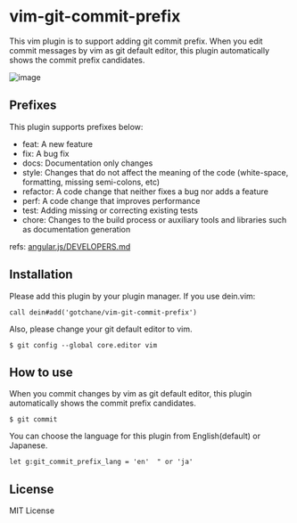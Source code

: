 # vim-git-commit-prefix

This vim plugin is to support adding git commit prefix.
When you edit commit messages by vim as git default editor, this plugin automatically shows the commit prefix candidates.

![image](https://user-images.githubusercontent.com/20318418/74576678-3f79e880-4fcf-11ea-8199-bfc1c790c9b8.png)

## Prefixes

This plugin supports prefixes below:

* feat: A new feature
* fix: A bug fix
* docs: Documentation only changes
* style: Changes that do not affect the meaning of the code (white-space, formatting, missing semi-colons, etc)
* refactor: A code change that neither fixes a bug nor adds a feature
* perf: A code change that improves performance
* test: Adding missing or correcting existing tests
* chore: Changes to the build process or auxiliary tools and libraries such as documentation generation

refs: [angular.js/DEVELOPERS.md](https://github.com/angular/angular.js/blob/master/DEVELOPERS.md#type)

## Installation

Please add this plugin by your plugin manager.
If you use dein.vim:

```
call dein#add('gotchane/vim-git-commit-prefix')
```

Also, please change your git default editor to vim.

```
$ git config --global core.editor vim
```

## How to use

When you commit changes by vim as git default editor, this plugin automatically shows the commit prefix candidates.

```
$ git commit
```

You can choose the language for this plugin from English(default) or Japanese.
```
let g:git_commit_prefix_lang = 'en'  " or 'ja'
```

## License

MIT License
